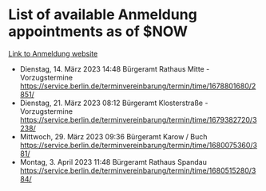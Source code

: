 # List of available Anmeldung appointments as of $NOW
[Link to Anmeldung website](https://service.berlin.de/terminvereinbarung/termin/tag.php?termin=1&anliegen[]=120686&dienstleisterlist=122210,122217,327316,122219,327312,122227,327314,122231,327346,122243,327348,122254,122252,329742,122260,329745,122262,329748,122271,327278,122273,327274,122277,327276,330436,122280,327294,122282,327290,122284,327292,122291,327270,122285,327266,122286,327264,122296,327268,150230,329760,122297,327286,122294,327284,122312,329763,122314,329775,122304,327330,122311,327334,122309,327332,317869,122281,327352,122279,329772,122283,122276,327324,122274,327326,122267,329766,122246,327318,122251,327320,122257,327322,122208,327298,122226,327300&herkunft=http%3A%2F%2Fservice.berlin.de%2Fdienstleistung%2F120686%2F)
- Dienstag, 14. März 2023 14:48 Bürgeramt Rathaus Mitte - Vorzugstermine https://service.berlin.de/terminvereinbarung/termin/time/1678801680/2851/
- Dienstag, 21. März 2023 08:12 Bürgeramt Klosterstraße - Vorzugstermine https://service.berlin.de/terminvereinbarung/termin/time/1679382720/3238/
- Mittwoch, 29. März 2023 09:36 Bürgeramt Karow / Buch https://service.berlin.de/terminvereinbarung/termin/time/1680075360/381/
- Montag, 3. April 2023 11:48 Bürgeramt Rathaus Spandau https://service.berlin.de/terminvereinbarung/termin/time/1680515280/384/
